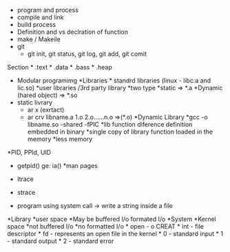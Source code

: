 * program and process
* compile and link
* build process
* Definition and vs declration of function
* make / Makeile
* git
    * git init, git status, git log, git add, git comit

Section 
    * .text
    * .data
    * .bass
    * .heap 
* Modular programimg
    *Libraries
        * standrd libraries (linux - libc.a and lic.so)
        *user libraries /3rd party library
    *two type
        *static => *.a
        *Dynamic (hared object) => *.so
* static livrary
    * ar x (exrtact)
    * ar crv libname.a 1.o 2.o......n.o =>(*.o)
*Dynamic Library
    *gcc -o libname.so -shared -fPIC 
    *lib function diference definition embedded in binary
    *single copy of library function loaded in the memory 
    *less memory               

*PID, PPId, UID
* getpid() ge: ia()
*man pages

* ltrace
* strace
* program using system call -> write a string inside a file

*Library
    *user space
    *May be buffered I/o
    formated I/o
    *System
        *Kernel space
        *not buffered I/o
        *no formatted I/o
    * open - o CREAT
    * int - file descriptor
    * fd - represents an open file in the kernel
    * 0 - standard input
    * 1 - standard output
    * 2 - standard error



























































